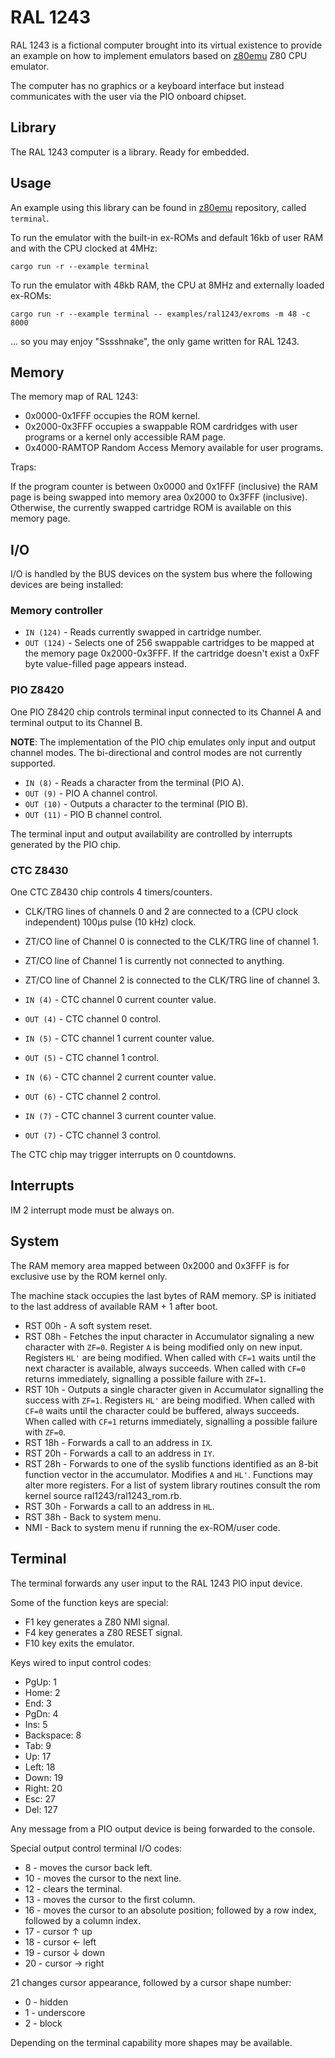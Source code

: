 RAL 1243
========

RAL 1243 is a fictional computer brought into its virtual existence to provide an example on how to implement emulators based on [z80emu][z80emu repo] Z80 CPU emulator.

The computer has no graphics or a keyboard interface but instead communicates with the user via the PIO onboard chipset.

Library
-------

The RAL 1243 computer is a library. Ready for embedded.


Usage
-----

An example using this library can be found in [z80emu][z80emu repo] repository, called `terminal`.

To run the emulator with the built-in ex-ROMs and default 16kb of user RAM and with the CPU clocked at 4MHz:

```
cargo run -r --example terminal
```

To run the emulator with 48kb RAM, the CPU at 8MHz and externally loaded ex-ROMs:

```
cargo run -r --example terminal -- examples/ral1243/exroms -m 48 -c 8000
```

... so you may enjoy "Sssshnake", the only game written for RAL 1243.


Memory
------

The memory map of RAL 1243:

* 0x0000-0x1FFF occupies the ROM kernel.
* 0x2000-0x3FFF occupies a swappable ROM cardridges with user programs or a kernel only accessible RAM page.
* 0x4000-RAMTOP Random Access Memory available for user programs.

Traps:

If the program counter is between 0x0000 and 0x1FFF (inclusive) the RAM page is being swapped into memory area 0x2000 to 0x3FFF (inclusive). Otherwise, the currently swapped cartridge ROM is available on this memory page.

I/O
---

I/O is handled by the BUS devices on the system bus where the following devices are being installed:

### Memory controller

* `IN (124)` - Reads currently swapped in cartridge number.
* `OUT (124)` - Selects one of 256 swappable cartridges to be mapped at the memory page 0x2000-0x3FFF. If the cartridge doesn't exist a 0xFF byte value-filled page appears instead.

### PIO Z8420

One PIO Z8420 chip controls terminal input connected to its Channel A and terminal output to its Channel B.

__NOTE__: The implementation of the PIO chip emulates only input and output channel modes. The bi-directional and control modes are not currently supported.

* `IN (8)` - Reads a character from the terminal (PIO A).
* `OUT (9)` - PIO A channel control.
* `OUT (10)` - Outputs a character to the terminal (PIO B).
* `OUT (11)` - PIO B channel control.

The terminal input and output availability are controlled by interrupts generated by the PIO chip.

### CTC Z8430

One CTC Z8430 chip controls 4 timers/counters.

* CLK/TRG lines of channels 0 and 2 are connected to a (CPU clock independent) 100µs pulse (10 kHz) clock.
* ZT/CO line of Channel 0 is connected to the CLK/TRG line of channel 1.
* ZT/CO line of Channel 1 is currently not connected to anything.
* ZT/CO line of Channel 2 is connected to the CLK/TRG line of channel 3.

* `IN (4)` - CTC channel 0 current counter value.
* `OUT (4)` - CTC channel 0 control.
* `IN (5)` - CTC channel 1 current counter value.
* `OUT (5)` - CTC channel 1 control.
* `IN (6)` - CTC channel 2 current counter value.
* `OUT (6)` - CTC channel 2 control.
* `IN (7)` - CTC channel 3 current counter value.
* `OUT (7)` - CTC channel 3 control.

The CTC chip may trigger interrupts on 0 countdowns.

Interrupts
----------

IM 2 interrupt mode must be always on.

System
------
The RAM memory area mapped between 0x2000 and 0x3FFF is for exclusive use by the ROM kernel only.

The machine stack occupies the last bytes of RAM memory. SP is initiated to the last address of available RAM + 1 after boot.

* RST 00h - A soft system reset.
* RST 08h - Fetches the input character in Accumulator signaling a new character with `ZF=0`.
            Register `A` is being modified only on new input.
            Registers `HL'` are being modified.
            When called with `CF=1` waits until the next character is available, always succeeds.
            When called with `CF=0` returns immediately, signalling a possible failure with `ZF=1`.
* RST 10h - Outputs a single character given in Accumulator signalling the success with `ZF=1`.
            Registers `HL'` are being modified.
            When called with `CF=0` waits until the character could be buffered, always succeeds.
            When called with `CF=1` returns immediately, signalling a possible failure with `ZF=0`.
* RST 18h - Forwards a call to an address in `IX`.
* RST 20h - Forwards a call to an address in `IY`.
* RST 28h - Forwards to one of the syslib functions identified as an 8-bit function vector in the accumulator.
            Modifies `A` and `HL'`. Functions may alter more registers.
            For a list of system library routines consult the rom kernel source ral1243/ral1243_rom.rb.
* RST 30h - Forwards a call to an address in `HL`.
* RST 38h - Back to system menu.
* NMI - Back to system menu if running the ex-ROM/user code.

Terminal
--------

The terminal forwards any user input to the RAL 1243 PIO input device.

Some of the function keys are special:

* F1 key generates a Z80 NMI signal.
* F4 key generates a Z80 RESET signal.
* F10 key exits the emulator.

Keys wired to input control codes:

* PgUp:      1
* Home:      2
* End:       3
* PgDn:      4
* Ins:       5
* Backspace: 8
* Tab:       9
* Up:       17
* Left:     18
* Down:     19
* Right:    20
* Esc:      27
* Del:     127

Any message from a PIO output device is being forwarded to the console.

Special output control terminal I/O codes:

* 8 - moves the cursor back left.
* 10 - moves the cursor to the next line.
* 12 - clears the terminal.
* 13 - moves the cursor to the first column.
* 16 - moves the cursor to an absolute position; followed by a row index, followed by a column index.
* 17 - cursor ↑ up
* 18 - cursor ← left
* 19 - cursor ↓ down
* 20 - cursor → right

21 changes cursor appearance, followed by a cursor shape number:

* 0 - hidden
* 1 - underscore
* 2 - block

Depending on the terminal capability more shapes may be available.

[z80emu repo]: https://github.com/royaltm/rust-z80emu